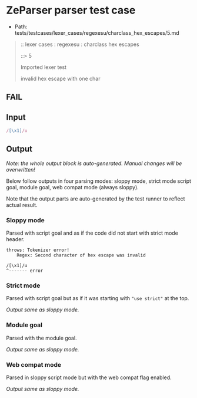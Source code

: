 # ZeParser parser test case

- Path: tests/testcases/lexer_cases/regexesu/charclass_hex_escapes/5.md

> :: lexer cases : regexesu : charclass hex escapes
>
> ::> 5
>
> Imported lexer test
>
> invalid hex escape with one char

## FAIL

## Input

`````js
/[\x1]/u
`````

## Output

_Note: the whole output block is auto-generated. Manual changes will be overwritten!_

Below follow outputs in four parsing modes: sloppy mode, strict mode script goal, module goal, web compat mode (always sloppy).

Note that the output parts are auto-generated by the test runner to reflect actual result.

### Sloppy mode

Parsed with script goal and as if the code did not start with strict mode header.

`````
throws: Tokenizer error!
    Regex: Second character of hex escape was invalid

/[\x1]/u
^------- error
`````

### Strict mode

Parsed with script goal but as if it was starting with `"use strict"` at the top.

_Output same as sloppy mode._

### Module goal

Parsed with the module goal.

_Output same as sloppy mode._

### Web compat mode

Parsed in sloppy script mode but with the web compat flag enabled.

_Output same as sloppy mode._
